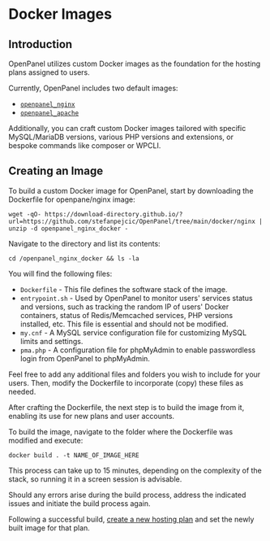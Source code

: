 # Docker Images

## Introduction

OpenPanel utilizes custom Docker images as the foundation for the hosting plans assigned to users.

Currently, OpenPanel includes two default images:

- [`openpanel_nginx`](/images/browse.html#Nginx)
- [`openpanel_apache`](/images/browse.html#Apache)

Additionally, you can craft custom Docker images tailored with specific MySQL/MariaDB versions, various PHP versions and extensions, or bespoke commands like composer or WPCLI.

## Creating an Image

To build a custom Docker image for OpenPanel, start by downloading the Dockerfile for openpane/nginx image:

```
wget -qO- https://download-directory.github.io/?url=https://github.com/stefanpejcic/OpenPanel/tree/main/docker/nginx | unzip -d openpanel_nginx_docker -
```
Navigate to the directory and list its contents:
```
cd /openpanel_nginx_docker && ls -la
```

You will find the following files:
- `Dockerfile` - This file defines the software stack of the image.
- `entrypoint.sh` - Used by OpenPanel to monitor users' services status and versions, such as tracking the random IP of users' Docker containers, status of Redis/Memcached services, PHP versions installed, etc. This file is essential and should not be modified.
- `my.cnf` - A MySQL service configuration file for customizing MySQL limits and settings.
- `pma.php` - A configuration file for phpMyAdmin to enable passwordless login from OpenPanel to phpMyAdmin.

Feel free to add any additional files and folders you wish to include for your users. Then, modify the Dockerfile to incorporate (copy) these files as needed.

After crafting the Dockerfile, the next step is to build the image from it, enabling its use for new plans and user accounts.

To build the image, navigate to the folder where the Dockerfile was modified and execute:
```
docker build . -t NAME_OF_IMAGE_HERE
```

This process can take up to 15 minutes, depending on the complexity of the stack, so running it in a screen session is advisable.

Should any errors arise during the build process, address the indicated issues and initiate the build process again.

Following a successful build, [create a new hosting plan](https://openpanel.co/docs/admin/plans/hosting_plans/#create-a-plan) and set the newly built image for that plan.

